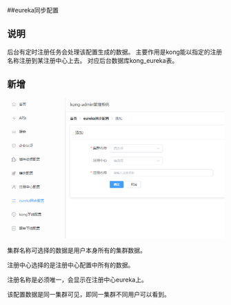 
##eureka同步配置

**说明**
---------------
后台有定时注册任务会处理该配置生成的数据。
主要作用是kong能以指定的注册名称注册到某注册中心上去。
对应后台数据库kong_eureka表。


**新增**
---------------
![1151](11_images\11-5.1.png)

集群名称可选择的数据是用户本身所有的集群数据。

注册中心选择的是注册中心配置中所有的数据。

注册名称是必须唯一，会显示在注册中心eureka上。

该配置数据是同一集群可见，即同一集群不同用户可以看到。
